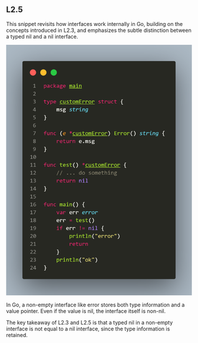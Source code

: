 ## L2.5

This snippet revisits how interfaces work internally in Go, building on the concepts introduced in L2.3, and emphasizes the subtle distinction between a typed nil and a nil interface.

![code](code.png)

In Go, a non-empty interface like error stores both type information and a value pointer. Even if the value is nil, the interface itself is non-nil.

The key takeaway of L2.3 and L2.5 is that a typed nil in a non-empty interface is not equal to a nil interface, since the type information is retained.

